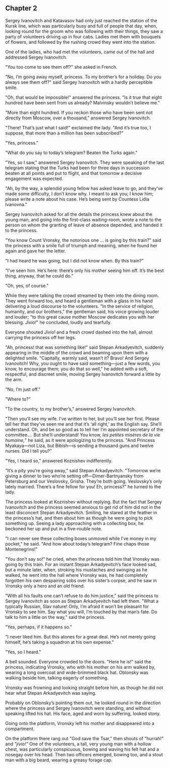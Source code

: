 ## Chapter 2


Sergey Ivanovitch and Katavasov had only just reached the station of the
Kursk line, which was particularly busy and full of people that day,
when, looking round for the groom who was following with their things,
they saw a party of volunteers driving up in four cabs. Ladies met them
with bouquets of flowers, and followed by the rushing crowd they went
into the station.

One of the ladies, who had met the volunteers, came out of the hall and
addressed Sergey Ivanovitch.

"You too come to see them off?" she asked in French.

"No, I’m going away myself, princess. To my brother’s for a holiday. Do
you always see them off?" said Sergey Ivanovitch with a hardly
perceptible smile.

"Oh, that would be impossible!" answered the princess. "Is it true that
eight hundred have been sent from us already? Malvinsky wouldn’t believe
me."

"More than eight hundred. If you reckon those who have been sent not
directly from Moscow, over a thousand," answered Sergey Ivanovitch.

"There! That’s just what I said!" exclaimed the lady. "And it’s true
too, I suppose, that more than a million has been subscribed?"

"Yes, princess."

"What do you say to today’s telegram? Beaten the Turks again."

"Yes, so I saw," answered Sergey Ivanovitch. They were speaking of the
last telegram stating that the Turks had been for three days in
succession beaten at all points and put to flight, and that tomorrow a
decisive engagement was expected.

"Ah, by the way, a splendid young fellow has asked leave to go, and
they’ve made some difficulty, I don’t know why. I meant to ask you; I
know him; please write a note about his case. He’s being sent by
Countess Lidia Ivanovna."

Sergey Ivanovitch asked for all the details the princess knew about the
young man, and going into the first-class waiting-room, wrote a note to
the person on whom the granting of leave of absence depended, and handed
it to the princess.

"You know Count Vronsky, the notorious one ... is going by this train?"
said the princess with a smile full of triumph and meaning, when he
found her again and gave her the letter.

"I had heard he was going, but I did not know when. By this train?"

"I’ve seen him. He’s here: there’s only his mother seeing him off. It’s
the best thing, anyway, that he could do."

"Oh, yes, of course."

While they were talking the crowd streamed by them into the dining room.
They went forward too, and heard a gentleman with a glass in his hand
delivering a loud discourse to the volunteers. "In the service of
religion, humanity, and our brothers," the gentleman said, his voice
growing louder and louder; "to this great cause mother Moscow dedicates
you with her blessing. _Jivio!_" he concluded, loudly and tearfully.

Everyone shouted _Jivio!_ and a fresh crowd dashed into the hall, almost
carrying the princess off her legs.

"Ah, princess! that was something like!" said Stepan Arkadyevitch,
suddenly appearing in the middle of the crowd and beaming upon them with
a delighted smile. "Capitally, warmly said, wasn’t it? Bravo! And Sergey
Ivanovitch! Why, you ought to have said something—just a few words, you
know, to encourage them; you do that so well," he added with a soft,
respectful, and discreet smile, moving Sergey Ivanovitch forward a
little by the arm.

"No, I’m just off."

"Where to?"

"To the country, to my brother’s," answered Sergey Ivanovitch.

"Then you’ll see my wife. I’ve written to her, but you’ll see her first.
Please tell her that they’ve seen me and that it’s ‘all right,’ as the
English say. She’ll understand. Oh, and be so good as to tell her I’m
appointed secretary of the committee.... But she’ll understand! You
know, _les petites misères de la vie humaine,_" he said, as it were
apologizing to the princess. "And Princess Myakaya—not Liza, but
Bibish—is sending a thousand guns and twelve nurses. Did I tell you?"

"Yes, I heard so," answered Koznishev indifferently.

"It’s a pity you’re going away," said Stepan Arkadyevitch. "Tomorrow
we’re giving a dinner to two who’re setting off—Dimer-Bartnyansky from
Petersburg and our Veslovsky, Grisha. They’re both going. Veslovsky’s
only lately married. There’s a fine fellow for you! Eh, princess?" he
turned to the lady.

The princess looked at Koznishev without replying. But the fact that
Sergey Ivanovitch and the princess seemed anxious to get rid of him did
not in the least disconcert Stepan Arkadyevitch. Smiling, he stared at
the feather in the princess’s hat, and then about him as though he were
going to pick something up. Seeing a lady approaching with a collecting
box, he beckoned her up and put in a five-rouble note.

"I can never see these collecting boxes unmoved while I’ve money in my
pocket," he said. "And how about today’s telegram? Fine chaps those
Montenegrins!"

"You don’t say so!" he cried, when the princess told him that Vronsky
was going by this train. For an instant Stepan Arkadyevitch’s face
looked sad, but a minute later, when, stroking his mustaches and
swinging as he walked, he went into the hall where Vronsky was, he had
completely forgotten his own despairing sobs over his sister’s corpse,
and he saw in Vronsky only a hero and an old friend.

"With all his faults one can’t refuse to do him justice," said the
princess to Sergey Ivanovitch as soon as Stepan Arkadyevitch had left
them. "What a typically Russian, Slav nature! Only, I’m afraid it won’t
be pleasant for Vronsky to see him. Say what you will, I’m touched by
that man’s fate. Do talk to him a little on the way," said the princess.

"Yes, perhaps, if it happens so."

"I never liked him. But this atones for a great deal. He’s not merely
going himself, he’s taking a squadron at his own expense."

"Yes, so I heard."

A bell sounded. Everyone crowded to the doors. "Here he is!" said the
princess, indicating Vronsky, who with his mother on his arm walked by,
wearing a long overcoat and wide-brimmed black hat. Oblonsky was walking
beside him, talking eagerly of something.

Vronsky was frowning and looking straight before him, as though he did
not hear what Stepan Arkadyevitch was saying.

Probably on Oblonsky’s pointing them out, he looked round in the
direction where the princess and Sergey Ivanovitch were standing, and
without speaking lifted his hat. His face, aged and worn by suffering,
looked stony.

Going onto the platform, Vronsky left his mother and disappeared into a
compartment.

On the platform there rang out "God save the Tsar," then shouts of
"hurrah!" and _"jivio!"_ One of the volunteers, a tall, very young man
with a hollow chest, was particularly conspicuous, bowing and waving his
felt hat and a nosegay over his head. Then two officers emerged, bowing
too, and a stout man with a big beard, wearing a greasy forage cap.



